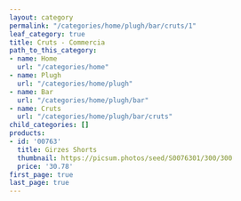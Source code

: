 ```yaml
---
layout: category
permalink: "/categories/home/plugh/bar/cruts/1"
leaf_category: true
title: Cruts - Commercia
path_to_this_category:
- name: Home
  url: "/categories/home"
- name: Plugh
  url: "/categories/home/plugh"
- name: Bar
  url: "/categories/home/plugh/bar"
- name: Cruts
  url: "/categories/home/plugh/bar/cruts"
child_categories: []
products:
- id: '00763'
  title: Girzes Shorts
  thumbnail: https://picsum.photos/seed/S0076301/300/300
  price: '30.78'
first_page: true
last_page: true
---
```

